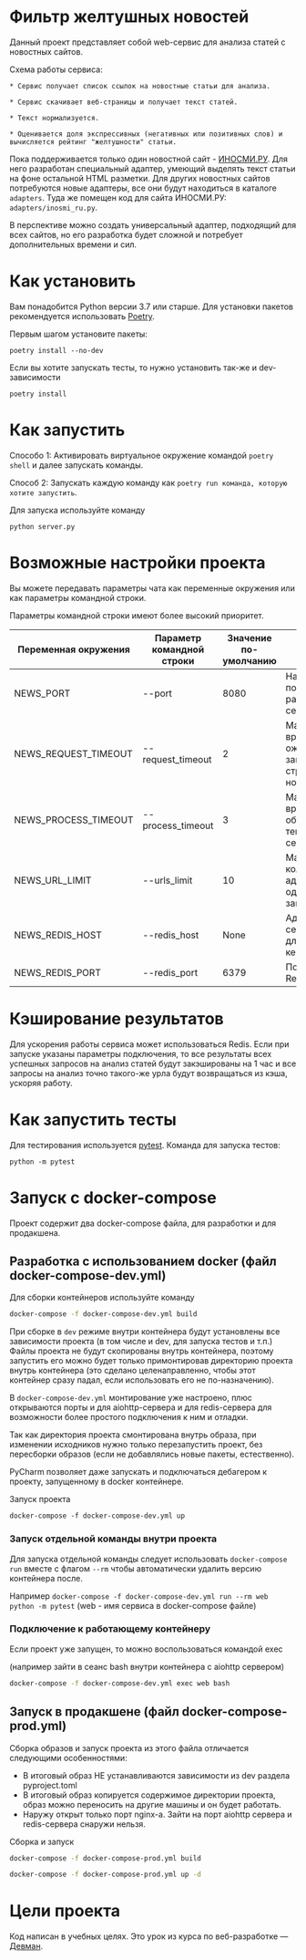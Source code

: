 # Фильтр желтушных новостей

Данный проект представляет собой web-сервис для анализа статей с новостных сайтов.

Схема работы сервиса:

    * Сервис получает список ссылок на новостные статьи для анализа.

    * Сервис скачивает веб-страницы и получает текст статей.

    * Текст нормализуется.

    * Оценивается доля экспрессивных (негативных или позитивных слов) и вычисляется рейтинг "желтушности" статьи.

Пока поддерживается только один новостной сайт - [ИНОСМИ.РУ](https://inosmi.ru/). Для него разработан специальный адаптер, умеющий выделять текст статьи на фоне остальной HTML разметки. Для других новостных сайтов потребуются новые адаптеры, все они будут находиться в каталоге `adapters`. Туда же помещен код для сайта ИНОСМИ.РУ: `adapters/inosmi_ru.py`.

В перспективе можно создать универсальный адаптер, подходящий для всех сайтов, но его разработка будет сложной и потребует дополнительных времени и сил.

# Как установить

Вам понадобится Python версии 3.7 или старше. Для установки пакетов рекомендуется использовать [Poetry](https://poetry.eustace.io/).

Первым шагом установите пакеты:

```python3
poetry install --no-dev
```

Если вы хотите запускать тесты, то нужно установить так-же и dev-зависимости

```python3
poetry install
```


# Как запустить

Способо 1: Активировать виртуальное окружение командой ```poetry shell``` и далее запускать команды.

Способ 2: Запускать каждую команду как ```poetry run команда, которую хотите запустить```.

Для запуска используйте команду

```python3
python server.py
```

# Возможные настройки проекта

Вы можете передавать параметры чата как переменные окружения или как параметры командной строки.

Параметры командной строки имеют более высокий приоритет.

| Переменная окружения |  Параметр командной строки | Значение по-умолчанию |  Описание  |
|---|---|---|---|
| NEWS_PORT  | --port  | 8080  | На каком порту будет работать сервер  |
| NEWS_REQUEST_TIMEOUT  | --request_timeout  | 2  | Максимальное время ожидания загрузки страницы с новостью, сек. |
| NEWS_PROCESS_TIMEOUT  | --process_timeout  | 3  | Максимальное время обработки текста статьи, сек.  |
| NEWS_URL_LIMIT  | --urls_limit  | 10  | Максимальное количество адресов url в одном запросе |
| NEWS_REDIS_HOST  | --redis_host  | None  | Адрес сервера Redis для кеширования |
| NEWS_REDIS_PORT  | --redis_port  | 6379  | Порт сервера Redis |


# Кэширование результатов

Для ускорения работы сервиса может использоваться Redis. Если при запуске указаны параметры подключения,
то все результаты всех успешных запросов на анализ статей будут закэшированы на 1 час и все запросы на анализ точно такого-же урла
будут возвращаться из кэша, ускоряя работу.

# Как запустить тесты

Для тестирования используется [pytest](https://docs.pytest.org/en/latest/). Команда для запуска тестов:

```
python -m pytest
```

# Запуск с docker-compose

Проект содержит два docker-compose файла, для разработки и для продакшена.

## Разработка с использованием docker (файл docker-compose-dev.yml)

Для сборки контейнеров используйте команду

```.bash
docker-compose -f docker-compose-dev.yml build
```

При сборке в `dev` режиме внутри контейнера будут установлены все зависимости проекта (в том числе и dev, для запуска тестов и т.п.)
Файлы проекта не будут скопированы внутрь контейнера, поэтому запустить его можно будет только примонтировав директорию проекта внутрь контейнера
(это сделано целенаправленно, чтобы этот контейнер сразу падал, если использовать его не по-назначению).

В `docker-compose-dev.yml` монтирование уже настроено, плюс открываются порты и для aiohttp-сервера и для redis-сервера для возможности
более простого подключения к ним и отладки.

Так как директория проекта смонтирована внутрь образа, при изменении исходников нужно только перезапустить проект, без пересборки образов (если не добавлялись новые пакеты, естественно).

PyCharm позволяет даже запускать и подключаться дебагером к проекту, запущенному в docker контейнере.

Запуск проекта

```.env
docker-compose -f docker-compose-dev.yml up
```

### Запуск отдельной команды внутри проекта


Для запуска отдельной команды следует использовать ``docker-compose run`` вместе с флагом ``--rm`` чтобы автоматически удалить версию контейнера после.

Например `docker-compose -f docker-compose-dev.yml run --rm web python -m pytest` (web - имя сервиса в docker-compose файле)

### Подключение к работающему контейнеру

Если проект уже запущен, то можно воспользоваться командой exec

(например зайти в сеанс bash внутри контейнера с aiohttp сервером)
```bash
docker-compose -f docker-compose-dev.yml exec web bash
```

## Запуск в продакшене (файл docker-compose-prod.yml)

Сборка образов и запуск проекта из этого файла отличается следующими особенностями:

* В итоговый образ НЕ устанавливаются зависимости из dev раздела pyproject.toml
* В итоговый образ копируется содержимое директории проекта, образ можно переносить на другие машины и он будет работать.
* Наружу открыт только порт nginx-a. Зайти на порт aiohttp сервера и redis-сервера снаружи нельзя.

Сборка и запуск
```bash
docker-compose -f docker-compose-prod.yml build

docker-compose -f docker-compose-prod.yml up -d
```

# Цели проекта

Код написан в учебных целях. Это урок из курса по веб-разработке — [Девман](https://dvmn.org).
